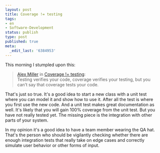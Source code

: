 ```yaml
---
layout: post
title: Coverage != testing
tags:
- en
- Software-Development
status: publish
type: post
published: true
meta:
  _edit_last: '6384953'
---
```

<p>This morning I stumpled upon this:</p>

<blockquote><a href="http://tech.puredanger.com">Alex Miller</a> in <a href="http://tech.puredanger.com/2007/11/14/coverage-testing/#comments">Coverage != testing</a>:<br>
Testing verifies your code, coverage verifies your testing, but you can&rsquo;t say that coverage tests your code.
</blockquote>

<p>That's just so true. It's a good idea to start a new class with a unit test where you can model it and show how to use it. After all the test is where you first use the new code. And a unit test makes great documentation as well. It's likely that you will gain 100% coverage from the unit test. But you have not really tested yet. The missing piece is the integration with other parts of your system.</p>

<p>In my opinion it's a good idea to have a team member wearing the QA hat. That's the person who should be vigilantly checking whether there are enough integration tests that really take on edge cases and correctly simulate user behavior or other forms of input.</p>
